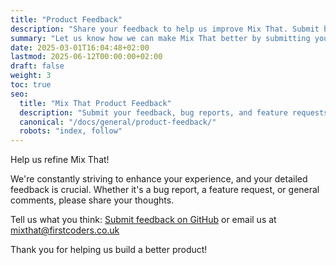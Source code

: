```yaml
---
title: "Product Feedback"
description: "Share your feedback to help us improve Mix That. Submit bug reports, feature requests, or general comments."
summary: "Let us know how we can make Mix That better by submitting your feedback."
date: 2025-03-01T16:04:48+02:00
lastmod: 2025-06-12T00:00:00+02:00
draft: false
weight: 3
toc: true
seo:
  title: "Mix That Product Feedback"
  description: "Submit your feedback, bug reports, and feature requests to help us improve Mix That."
  canonical: "/docs/general/product-feedback/"
  robots: "index, follow"
---
```


Help us refine Mix That!

We're constantly striving to enhance your experience, and your detailed feedback is crucial. Whether it's a bug report, a feature request, or general comments, please share your thoughts.

Tell us what you think: [Submit feedback on GitHub](https://github.com/firstcoders/mixthat) or email us at [mixthat@firstcoders.co.uk](mailto:mixthat@firstcoders.co.uk)

Thank you for helping us build a better product!
